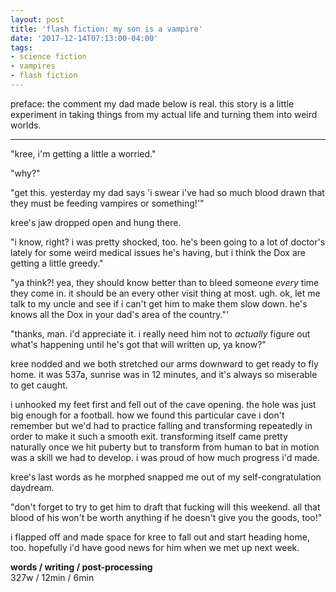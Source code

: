 ```yaml
---
layout: post
title: 'flash fiction: my son is a vampire'
date: '2017-12-14T07:13:00-04:00'
tags:
- science fiction
- vampires
- flash fiction
--- 
```


preface: the comment my dad made below is real. this story is a little experiment in taking things from my actual life and turning them into weird worlds. 

---

"kree, i'm getting a little a worried."

"why?" 

"get this. yesterday my dad says 'i swear i've had so much blood drawn that they must be feeding vampires or something!'"

kree's jaw dropped open and hung there. 

"i know, right? i was pretty shocked, too. he's been going to a lot of doctor's lately for some weird medical issues he's having, but i think the Dox are getting a little greedy."

"ya think?! yea, they should know better than to bleed someone *every* time they come in. it should be an every other visit thing at most. ugh. ok, let me talk to my uncle and see if i can't get him to make them slow down. he's knows all the Dox in your dad's area of the country."' 

"thanks, man. i'd appreciate it. i really need him not to *actually* figure out what's happening until he's got that will written up, ya know?"

kree nodded and we both stretched our arms downward to get ready to fly home. it was 537a, sunrise was in 12 minutes, and it's always so miserable to get caught. 

i unhooked my feet first and fell out of the cave opening. the hole was just big enough for a football. how we found this particular cave i don't remember but we'd had to practice falling and transforming repeatedly in order to make it such a smooth exit. transforming itself came pretty naturally once we hit puberty but to transform from human to bat in motion was a skill we had to develop. i was proud of how much progress i'd made.

kree's last words as he morphed snapped me out of my self-congratulation daydream.

"don't forget to try to get him to draft that fucking will this weekend. all that blood of his won't be worth anything if he doesn't give you the goods, too!"

i flapped off and made space for kree to fall out and start heading home, too. hopefully i'd have good news for him when we met up next week. 

<!-- hyperlink bank -->


<!-- &#042; = asterisk -->
<!-- &#039; = single quote '-->

**words / writing / post-processing**  
327w / 12min / 6min